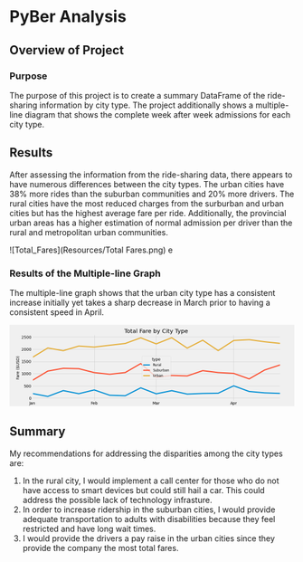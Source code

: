 # PyBer Analysis

## Overview of Project

### Purpose
The purpose of this project is to create a summary DataFrame of the ride-sharing information by city type.
The project additionally shows a multiple-line diagram that shows the complete week after week admissions for each city type.

## Results 
After assessing the information from the ride-sharing data, there appears to have numerous differences between the city types.
The urban cities have 38% more rides than the suburban communities and 20% more drivers.
The rural cities have the most reduced charges from the surburban and urban cities but has the highest average fare per ride.
Additionally, the provincial urban areas has a higher estimation of normal admission per driver than the rural and metropolitan urban communities.

![Total_Fares](Resources/Total Fares.png)
e

### Results of the Multiple-line Graph
The multiple-line graph shows that the urban city type has a consistent increase initially yet takes a sharp decrease in March prior to having a consistent speed in April.

![PyBer_fare_summary](Analysis/PyBer_fare_summary.png)

## Summary
My recommendations for addressing the disparities among the city types are:
1) In the rural city, I would implement a call center for those who do not have access to smart devices but could still hail a car. This could address the possible lack of technology infrasture.
2) In order to increase ridership in the suburban cities, I would provide adequate transportation to adults with disabilities because they feel restricted and have long wait times.
3) I would provide the drivers a pay raise in the urban cities since they provide the company the most total fares. 


